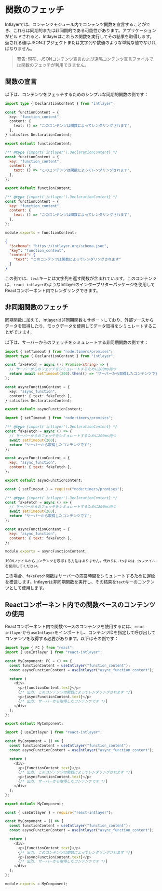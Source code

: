 # 関数のフェッチ

Intlayerでは、コンテンツモジュール内でコンテンツ関数を宣言することができ、これらは同期的または非同期的である可能性があります。アプリケーションがビルドされると、Intlayerはこれらの関数を実行してその結果を取得します。返される値はJSONオブジェクトまたは文字列や数値のような単純な値でなければなりません。

> 警告: 現在、JSONコンテンツ宣言および遠隔コンテンツ宣言ファイルでは関数のフェッチが利用できません。

## 関数の宣言

以下は、コンテンツをフェッチするためのシンプルな同期的関数の例です：

```typescript fileName="**/*.content.ts" contentDeclarationFormat="typescript"
import type { DeclarationContent } from "intlayer";

const functionContent = {
  key: "function_content",
  content: {
    text: () => "このコンテンツは関数によってレンダリングされます",
  },
} satisfies DeclarationContent;

export default functionContent;
```

```javascript fileName="**/*.content.mjs" contentDeclarationFormat="esm"
/** @type {import('intlayer').DeclarationContent} */
const functionContent = {
  key: "function_content",
  content: {
    text: () => "このコンテンツは関数によってレンダリングされます",
  },
};

export default functionContent;
```

```javascript fileName="**/*.content.cjs" contentDeclarationFormat="commonjs"
/** @type {import('intlayer').DeclarationContent} */
const functionContent = {
  key: "function_content",
  content: {
    text: () => "このコンテンツは関数によってレンダリングされます",
  },
};

module.exports = functionContent;
```

```json fileName="**/*.content.json" contentDeclarationFormat="json"
{
  "$schema": "https://intlayer.org/schema.json",
  "key": "function_content",
  "content": {
    "text": "このコンテンツは関数によってレンダリングされます"
  }
}
```

この例では、`text`キーには文字列を返す関数が含まれています。このコンテンツは、`react-intlayer`のようなIntlayerのインタープリターパッケージを使用してReactコンポーネント内でレンダリングできます。

## 非同期関数のフェッチ

同期関数に加えて、Intlayerは非同期関数もサポートしており、外部ソースからデータを取得したり、モックデータを使用してデータ取得をシミュレートすることができます。

以下は、サーバーからのフェッチをシミュレートする非同期関数の例です：

```typescript fileName="**/*.content.ts" contentDeclarationFormat="typescript"
import { setTimeout } from "node:timers/promises";
import type { DeclarationContent } from "intlayer";

const fakeFetch = async (): Promise<string> => {
  // サーバーからのフェッチをシミュレートするために200ms待つ
  return await setTimeout(200).then(() => "サーバーから取得したコンテンツです");
};

const asyncFunctionContent = {
  key: "async_function",
  content: { text: fakeFetch },
} satisfies DeclarationContent;

export default asyncFunctionContent;
```

```javascript fileName="**/*.content.mjs" contentDeclarationFormat="esm"
import { setTimeout } from "node:timers/promises";

/** @type {import('intlayer').DeclarationContent} */
const fakeFetch = async () => {
  // サーバーからのフェッチをシミュレートするために200ms待つ
  await setTimeout(200);
  return "サーバーから取得したコンテンツです";
};

const asyncFunctionContent = {
  key: "async_function",
  content: { text: fakeFetch },
};

export default asyncFunctionContent;
```

```javascript fileName="**/*.content.cjs" contentDeclarationFormat="commonjs"
const { setTimeout } = require("node:timers/promises");

/** @type {import('intlayer').DeclarationContent} */
const fakeFetch = async () => {
  // サーバーからのフェッチをシミュレートするために200ms待つ
  await setTimeout(200);
  return "サーバーから取得したコンテンツです";
};

const asyncFunctionContent = {
  key: "async_function",
  content: { text: fakeFetch },
};

module.exports = asyncFunctionContent;
```

```plaintext fileName="**/*.content.json" contentDeclarationFormat="json"
JSONファイルからコンテンツを取得する方法はありません。代わりに.tsまたは.jsファイルを使用してください。
```

この場合、`fakeFetch`関数はサーバーの応答時間をシミュレートするために遅延を模倣します。Intlayerは非同期関数を実行し、その結果を`text`キーのコンテンツとして使用します。

## Reactコンポーネント内での関数ベースのコンテンツの使用

Reactコンポーネント内で関数ベースのコンテンツを使用するには、`react-intlayer`から`useIntlayer`をインポートし、コンテンツIDを指定して呼び出してコンテンツを取得する必要があります。以下はその例です：

```typescript fileName="**/*.jsx" codeFormat="typescript"
import type { FC } from "react";
import { useIntlayer } from "react-intlayer";

const MyComponent: FC = () => {
  const functionContent = useIntlayer("function_content");
  const asyncFunctionContent = useIntlayer("async_function_content");

  return (
    <div>
      <p>{functionContent.text}</p>
      {/* 出力: このコンテンツは関数によってレンダリングされます */}
      <p>{asyncFunctionContent.text}</p>
      {/* 出力: サーバーから取得したコンテンツです */}
    </div>
  );
};

export default MyComponent;
```

```javascript fileName="**/*.mjx" codeFormat="esm"
import { useIntlayer } from "react-intlayer";

const MyComponent = () => {
  const functionContent = useIntlayer("function_content");
  const asyncFunctionContent = useIntlayer("async_function_content");

  return (
    <div>
      <p>{functionContent.text}</p>
      {/* 出力: このコンテンツは関数によってレンダリングされます */}
      <p>{asyncFunctionContent.text}</p>
      {/* 出力: サーバーから取得したコンテンツです */}
    </div>
  );
};

export default MyComponent;
```

```javascript fileName="**/*.cjs" codeFormat="commonjs"
const { useIntlayer } = require("react-intlayer");

const MyComponent = () => {
  const functionContent = useIntlayer("function_content");
  const asyncFunctionContent = useIntlayer("async_function_content");

  return (
    <div>
      <p>{functionContent.text}</p>
      {/* 出力: このコンテンツは関数によってレンダリングされます */}
      <p>{asyncFunctionContent.text}</p>
      {/* 出力: サーバーから取得したコンテンツです */}
    </div>
  );
};

module.exports = MyComponent;
```
